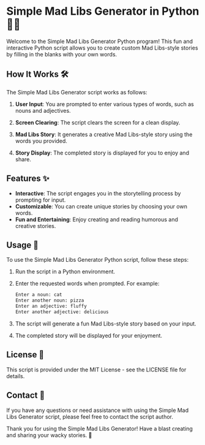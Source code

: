 # Simple Mad Libs Generator in Python 📝🤪

Welcome to the Simple Mad Libs Generator Python program! This fun and interactive Python script allows you to create custom Mad Libs-style stories by filling in the blanks with your own words.

## How It Works 🛠️

The Simple Mad Libs Generator script works as follows:

1. **User Input**: You are prompted to enter various types of words, such as nouns and adjectives.

2. **Screen Clearing**: The script clears the screen for a clean display.

3. **Mad Libs Story**: It generates a creative Mad Libs-style story using the words you provided.

4. **Story Display**: The completed story is displayed for you to enjoy and share.

## Features ✨

- **Interactive**: The script engages you in the storytelling process by prompting for input.
- **Customizable**: You can create unique stories by choosing your own words.
- **Fun and Entertaining**: Enjoy creating and reading humorous and creative stories.

## Usage 🚀

To use the Simple Mad Libs Generator Python script, follow these steps:

1. Run the script in a Python environment.

2. Enter the requested words when prompted. For example:

   ```python
   Enter a noun: cat
   Enter another noun: pizza
   Enter an adjective: fluffy
   Enter another adjective: delicious
    ```
3. The script will generate a fun Mad Libs-style story based on your input.

4. The completed story will be displayed for your enjoyment.

## License 📄
This script is provided under the MIT License - see the LICENSE file for details.

## Contact 📧
If you have any questions or need assistance with using the Simple Mad Libs Generator script, please feel free to contact the script author.

Thank you for using the Simple Mad Libs Generator! Have a blast creating and sharing your wacky stories. 📝
